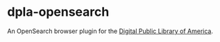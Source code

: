 # dpla-opensearch

An OpenSearch browser plugin for the [Digital Public Library of America](http://dp.la/).